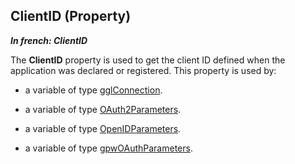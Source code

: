 
## ClientID (Property)

***In french: ClientID***
	



<a name="XUse"></a>
<a name="Use"></a>
<a name="description"></a>
The **ClientID** property is used to get the client ID defined when the application was declared or registered. This property is used by:

- a variable of type [gglConnection](../WDLang5/1000018009.md). 

- a variable of type [OAuth2Parameters](../WDLang3/1000022212.md). 

- a variable of type [OpenIDParameters](../WDLang3/1000023561.md). 

- a variable of type [gpwOAuthParameters](../WDLang6/1000024751.md). 




